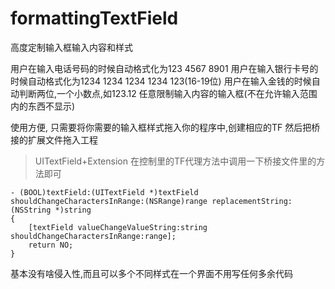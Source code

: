 # formattingTextField
高度定制输入框输入内容和样式

用户在输入电话号码的时候自动格式化为123 4567 8901
用户在输入银行卡号的时候自动格式化为1234 1234 1234 1234 123(16-19位)
用户在输入金钱的时候自动判断两位,一个小数点,如123.12
任意限制输入内容的输入框(不在允许输入范围内的东西不显示)

使用方便,
只需要将你需要的输入框样式拖入你的程序中,创建相应的TF
然后把桥接的扩展文件拖入工程
> UITextField+Extension
在控制里的TF代理方法中调用一下桥接文件里的方法即可
```objc
- (BOOL)textField:(UITextField *)textField shouldChangeCharactersInRange:(NSRange)range replacementString:(NSString *)string
{
    [textField valueChangeValueString:string shouldChangeCharactersInRange:range];
    return NO;    
}

```

基本没有啥侵入性,而且可以多个不同样式在一个界面不用写任何多余代码


[foo]: http://www.jianshu.com/users/f6a44369ac1a/latest_articles  (简书地址)

